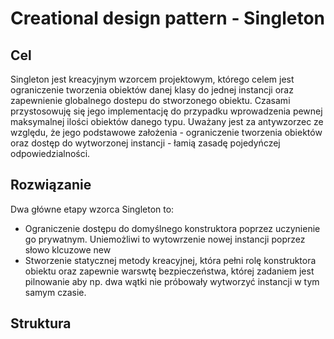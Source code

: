 <h1>Creational design pattern - Singleton</h1>

<h2>Cel</h2>
Singleton jest kreacyjnym wzorcem projektowym, którego celem jest ograniczenie tworzenia obiektów danej klasy do jednej instancji oraz zapewnienie globalnego dostepu do stworzonego obiektu. Czasami przystosowuję się jego implementację do przypadku wprowadzenia pewnej maksymalnej ilości obiektów danego typu.
Uważany jest za antywzorzec ze względu, że jego podstawowe założenia - ograniczenie tworzenia obiektów oraz dostęp do wytworzonej instancji - łamią zasadę pojedyńczej odpowiedzialności.

<h2>Rozwiązanie</h2>
Dwa główne etapy wzorca Singleton to:

- Ograniczenie dostępu do domyślnego konstruktora poprzez uczynienie go prywatnym. Uniemożliwi to wytowrzenie nowej instancji poprzez słowo klcuzowe new
- Stworzenie statycznej metody kreacyjnej, która pełni rolę konstruktora obiektu oraz zapewnie warswtę bezpieczeństwa, której zadaniem jest pilnowanie aby np. dwa wątki nie próbowały wytworzyć instancji w tym samym czasie.

<h2>Struktura</h2>
